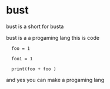 # bust 

bust is a short for busta

bust is a a progaming lang
this is code 

      foo = 1

      foo1 = 1

      print(foo + foo )
      
and yes you can make a progaming lang